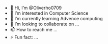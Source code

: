 - 👋 Hi, I’m @Oliverho0709
- 👀 I’m interested in Computer Science
- 🌱 I’m currently learning Advence computing
- 💞️ I’m looking to collaborate on ...
- 📫 How to reach me ...
- ⚡ Fun fact: ...

<!---
Oliverho0709/Oliverho0709 is a ✨ special ✨ repository because its `README.md` (this file) appears on your GitHub profile.
You can click the Preview link to take a look at your changes.
--->
